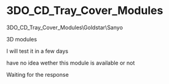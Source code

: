 # 3DO_CD_Tray_Cover_Modules
3DO_CD_Tray_Cover_Modules\Goldstar\Sanyo

3D modules 

I will test it in a few days

have no idea wether this module is available or not

Waiting for the response
